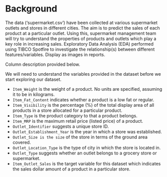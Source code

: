 # Background

The data (‘supermarket.csv’) have been collected at various supermarket outlets and stores in different cities. The aim is to predict the sales of each product at a particular outlet. Using this, supermarket management team will try to understand the properties of products and outlets which play a key role in increasing sales.
Exploratory Data Analysis (EDA) performed using TIBCO Spotfire to investigate the relationship(s) between different features/variables. Display as images in reports.

Column description provided below.

We will need to understand the variables provided in the dataset before we start exploring our dataset. 
 - `Item_Weight` is the weight of a product. No units are specified, assuming it to be in kilograms.
 - `Item_Fat_Content` indicates whether a product is a low fat or regular. 
 - `Item_Visibility` is the percentage (%) of the total display area of all products in a store allocated for a particular product. 
 - `Item_Type` is the product category to that a product belongs.
 - `Item_MRP` is the maximum retail price (listed price) of a product.  
 - `Outlet_Identifier` suggests a unique store ID.
 - `Outlet_Establishment_Year` is the year in which a store was established.
 - `Outlet_Size is the size` of the store in terms of the ground area covered. 
 - `Outlet_Location_Type` is the type of city in which the store is located in. 
 - `Outlet_Type` suggests whether an outlet belongs to a grocery store or supermarket.
 - `Item_Outlet_Sales` is the target variable for this dataset which indicates the sales dollar amount of a product in a particular store. 



